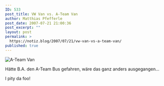 ```yaml
---
ID: 533
post_title: VW Van vs. A-Team Van
author: Matthias Pfefferle
post_date: 2007-07-21 21:00:36
post_excerpt: ""
layout: post
permalink: >
  https://notiz.blog/2007/07/21/vw-van-vs-a-team-van/
published: true
---
```

<img class="aligncenter" src='http://notiz.blog/wp-content/uploads/2007/07/ateam-van.jpg' alt='A-Team Van' />

Hätte B.A. den A-Team Bus gefahren, wäre das ganz anders ausgegangen...

I pity da foo!

<!--more-->
<object type="application/x-shockwave-flash" style="width:425px; height:350px" data="http://www.youtube.com/v/y-M9k5UrD54"><param name="movie" value="http://www.youtube.com/v/y-M9k5UrD54"></param></object>